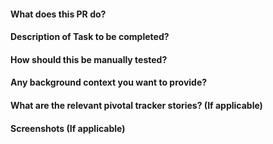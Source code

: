 #### What does this PR do?



#### Description of Task to be completed?



#### How should this be manually tested?



#### Any background context you want to provide?



#### What are the relevant pivotal tracker stories? (If applicable)



#### Screenshots (If applicable)